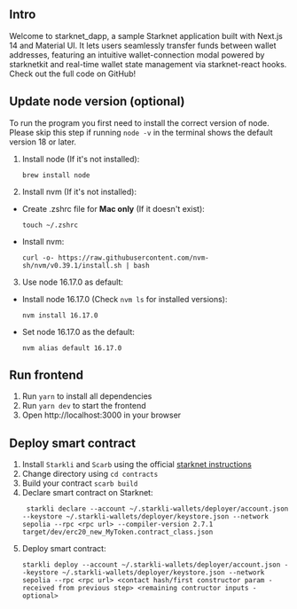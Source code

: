 ## Intro

Welcome to starknet_dapp, a sample Starknet application built with Next.js 14 and Material UI. It lets users seamlessly transfer funds between wallet addresses, featuring an intuitive wallet-connection modal powered by starknetkit and real-time wallet state management via starknet-react hooks. Check out the full code on GitHub!

## Update node version (optional)

To run the program you first need to install the correct version of node. Please skip this step if running `node -v` in the terminal shows the default version 18 or later.

1. Install node (If it's not installed):

    ```shell
    brew install node
    ```

2. Install nvm (If it's not installed):

-   Create .zshrc file for **Mac only** (If it doesn't exist):
    ```shell
    touch ~/.zshrc
    ```
-   Install nvm:
    ```shell
    curl -o- https://raw.githubusercontent.com/nvm-sh/nvm/v0.39.1/install.sh | bash
    ```

3. Use node 16.17.0 as default:

-   Install node 16.17.0 (Check `nvm ls` for installed versions):

    ```shell
    nvm install 16.17.0
    ```

-   Set node 16.17.0 as the default:
    ```shell
    nvm alias default 16.17.0
    ```

## Run frontend

1. Run `yarn` to install all dependencies
2. Run `yarn dev` to start the frontend
3. Open http://localhost:3000 in your browser

## Deploy smart contract

1. Install `Starkli` and `Scarb` using the official [starknet instructions](https://docs.starknet.io/quick-start/environment-setup/)
2. Change directory using `cd contracts`
3. Build your contract `scarb build`
4. Declare smart contract on Starknet:
    ```shell
     starkli declare --account ~/.starkli-wallets/deployer/account.json --keystore ~/.starkli-wallets/deployer/keystore.json --network sepolia --rpc <rpc url> --compiler-version 2.7.1 target/dev/erc20_new_MyToken.contract_class.json
    ```
5. Deploy smart contract:
    ```shell
    starkli deploy --account ~/.starkli-wallets/deployer/account.json --keystore ~/.starkli-wallets/deployer/keystore.json --network sepolia --rpc <rpc url> <contact hash/first constructor param - received from previous step> <remaining contructor inputs - optional>
    ```
